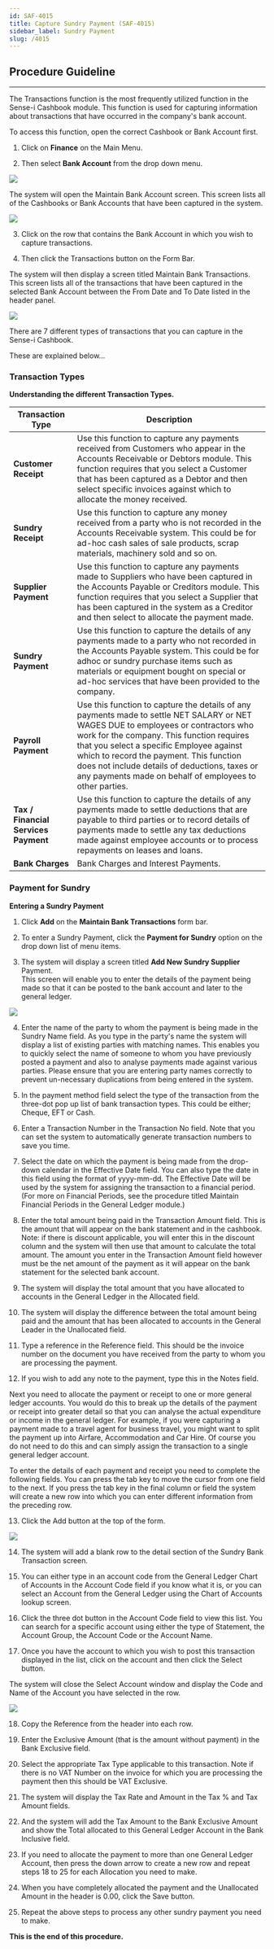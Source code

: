 ```yaml
---
id: SAF-4015
title: Capture Sundry Payment (SAF-4015)
sidebar_label: Sundry Payment
slug: /4015
---
```


## Procedure Guideline
___  
The Transactions function is the most frequently utilized function in
the Sense-i Cashbook module.  This function is used for capturing
information about transactions that have occurred in the company's
bank account.

To access this function, open the correct Cashbook or Bank Account
first.

1.  Click on **Finance** on the Main Menu.  

2.  Then select **Bank Account** from the drop down menu.

![](../static/img/docs/SAF-4015/image01.png)  

The system will open the Maintain Bank Account screen. This screen
lists all of the Cashbooks or Bank Accounts that have been captured in
the system.

![](../static/img/docs/SAF-4015/image02.png)  

3.  Click on the row that contains the Bank Account in which you wish to
    capture transactions.  

4.  Then click the Transactions button on the Form Bar.  

The system will then display a screen titled Maintain Bank
Transactions. This screen lists all of the transactions that have been
captured in the selected Bank Account between the From Date and To
Date listed in the header panel.

![](../static/img/docs/SAF-4015/image5.jpg)  

There are 7 different types of transactions that you can capture in
the Sense-i Cashbook.

These are explained below...

### Transaction Types  

**Understanding the different Transaction Types.**


**Transaction Type** | **Description**           
-------------------- | --------------------
**Customer Receipt** | Use this function to capture any payments received from Customers who appear in the Accounts Receivable or Debtors module. This function requires that you select a Customer that has been captured as a Debtor and then select specific invoices against which to allocate the money received.
**Sundry Receipt**   | Use this function to capture any money received from a party who is not recorded in the Accounts Receivable system. This could be for ad-hoc cash sales of sale products, scrap materials, machinery sold and so on.
**Supplier Payment** | Use this function to capture any payments made to Suppliers who have been captured in the Accounts Payable or Creditors module. This function requires that you select a Supplier that has been captured in the system as a Creditor and then select to allocate the payment made.
**Sundry Payment**   | Use this function to capture the details of any payments made to a party who not recorded in the Accounts Payable system. This could be for adhoc or sundry purchase items such as materials or equipment bought on special or ad-hoc services that have been provided to the company.
**Payroll Payment**  | Use this function to capture the details of any payments made to settle NET SALARY or NET WAGES DUE to employees or contractors who work for the company. This function requires that you select a specific Employee against which to record the payment. This function does not include details of deductions, taxes or any payments made on behalf of employees to other parties.
**Tax / Financial Services Payment** | Use this function to capture the details of any payments made to settle deductions that are payable to third parties or to record details of payments made to settle any tax deductions made against employee accounts or to process repayments on leases and loans.
**Bank Charges** | Bank Charges and Interest Payments.

### Payment for Sundry

**Entering a Sundry Payment**  

1.	Click **Add** on the **Maintain Bank Transactions** form bar.

1.  To enter a Sundry Payment, click the **Payment for Sundry** option on the
    drop down list of menu items.  

1.  The system will display a screen titled **Add New Sundry Supplier** Payment.  
	This screen will enable you to enter the details of the payment being
    made so that it can be posted to the bank account and later to the
    general ledger.  

![](../static/img/docs/SAF-4015/image6.jpg)  

4.  Enter the name of the party to whom the payment is being made in the
    Sundry Name field. As you type in the party's name the system will
    display a list of existing parties with matching names. This enables
    you to quickly select the name of someone to whom you have
    previously posted a payment and also to analyse payments made
    against various parties. Please ensure that you are entering party
    names correctly to prevent un-necessary duplications from being
    entered in the system.

1.  In the payment method field select the type of the transaction from
    the three-dot pop up list of bank transaction types. This could be
    either; Cheque, EFT or Cash.

1.  Enter a Transaction Number in the Transaction No field. Note that
    you can set the system to automatically generate transaction numbers
    to save you time.

1.  Select the date on which the payment is being made from the
    drop-down calendar in the Effective Date field. You can also type
    the date in this field using the format of yyyy-mm-dd. The Effective
    Date will be used by the system for assigning the transaction to a
    financial period. (For more on Financial Periods, see the procedure
    titled Maintain Financial Periods in the General Ledger module.)

1.  Enter the total amount being paid in the Transaction Amount field.
    This is the amount that will appear on the bank statement and in the
    cashbook. Note: if there is discount applicable, you will enter this
    in the discount column and the system will then use that amount to
    calculate the total amount. The amount you enter in the Transaction
    Amount field however must be the net amount of the payment as it
    will appear on the bank statement for the selected bank account.

1.  The system will display the total amount that you have allocated to
    accounts in the General Ledger in the Allocated field.

1.  The system will display the difference between the total amount
    being paid and the amount that has been allocated to accounts in the
    General Leader in the Unallocated field.

1.  Type a reference in the Reference field. This should be the invoice
    number on the document you have received from the party to whom you
    are processing the payment.

1.  If you wish to add any note to the payment, type this in the Notes
    field.

Next you need to allocate the payment or receipt to one or more
general ledger accounts. You would do this to break up the details of
the payment or receipt into greater detail so that you can analyse the
actual expenditure or income in the general ledger. For example, if
you were capturing a payment made to a travel agent for business
travel, you might want to split the payment up into Airfare,
Accommodation and Car Hire. Of course you do not need to do this and
can simply assign the transaction to a single general ledger account.  

To enter the details of each payment and receipt you need to complete
the following fields. You can press the tab key to move the cursor
from one field to the next. If you press the tab key in the final
column or field the system will create a new row into which you can
enter different information from the preceding row.  

13. Click the Add button at the top of the form.

![](../static/img/docs/SAF-4015/image7.jpg)  

14. The system will add a blank row to the detail section of the Sundry
    Bank Transaction screen.  

15. You can either type in an account code from the General Ledger Chart
    of Accounts in the Account Code field if you know what it is, or you
    can select an Account from the General Ledger using the Chart of
    Accounts lookup screen.  

16. Click the three dot button in the Account Code field to view this
    list. You can search for a specific account using either the type of
    Statement, the Account Group, the Account Code or the Account Name.  

27. Once you have the account to which you wish to post this transaction
    displayed in the list, click on the account and then click the
    Select button.  

The system will close the Select Account window and display the Code
and Name of the Account you have selected in the row.

![](../static/img/docs/SAF-4015/image8.png)  

18. Copy the Reference from the header into each row.  

19. Enter the Exclusive Amount (that is the amount without payment) in
    the Bank Exclusive field.  

20. Select the appropriate Tax Type applicable to this transaction. Note
    if there is no VAT Number on the invoice for which you are
    processing the payment then this should be VAT Exclusive.  

21. The system will display the Tax Rate and Amount in the Tax % and Tax
    Amount fields.  

22. And the system will add the Tax Amount to the Bank Exclusive Amount
    and show the Total allocated to this General Ledger Account in the
    Bank Inclusive field.  

23. If you need to allocate the payment to more than one General Ledger
    Account, then press the down arrow to create a new row and repeat
    steps 18 to 25 for each Allocation you need to make.  

24. When you have completely allocated the payment and the Unallocated
    Amount in the header is 0.00, click the Save button.  

25. Repeat the above steps to process any other sundry payment you need
    to make.  

**This is the end of this procedure.**  
